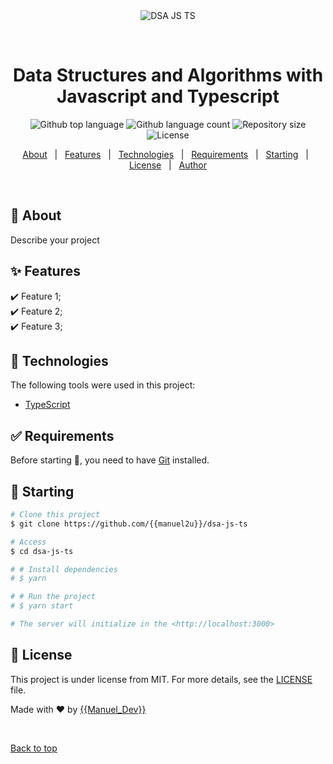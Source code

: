 <div align="center" id="top"> 
  <img src="./.github/app.gif" alt="DSA JS TS" />

  &#xa0;

  <!-- <a href="https://dsajsts.netlify.app">Demo</a> -->
</div>

<h1 align="center">Data Structures and Algorithms with Javascript and Typescript</h1>

<p align="center">
  <img alt="Github top language" src="https://img.shields.io/github/languages/top/{{YOUR_GITHUB_USERNAME}}/dsa-js-ts?color=56BEB8">

  <img alt="Github language count" src="https://img.shields.io/github/languages/count/{{YOUR_GITHUB_USERNAME}}/dsa-js-ts?color=56BEB8">

  <img alt="Repository size" src="https://img.shields.io/github/repo-size/{{YOUR_GITHUB_USERNAME}}/dsa-js-ts?color=56BEB8">

  <img alt="License" src="https://img.shields.io/github/license/{{YOUR_GITHUB_USERNAME}}/dsa-js-ts?color=56BEB8">

  <!-- <img alt="Github issues" src="https://img.shields.io/github/issues/{{YOUR_GITHUB_USERNAME}}/dsa-js-ts?color=56BEB8" /> -->

  <!-- <img alt="Github forks" src="https://img.shields.io/github/forks/{{YOUR_GITHUB_USERNAME}}/dsa-js-ts?color=56BEB8" /> -->

  <!-- <img alt="Github stars" src="https://img.shields.io/github/stars/{{YOUR_GITHUB_USERNAME}}/dsa-js-ts?color=56BEB8" /> -->
</p>

<!-- Status -->

<!-- <h4 align="center"> 
	🚧  DSA JS TS 🚀 Under construction...  🚧
</h4> 

<hr> -->

<p align="center">
  <a href="#dart-about">About</a> &#xa0; | &#xa0; 
  <a href="#sparkles-features">Features</a> &#xa0; | &#xa0;
  <a href="#rocket-technologies">Technologies</a> &#xa0; | &#xa0;
  <a href="#white_check_mark-requirements">Requirements</a> &#xa0; | &#xa0;
  <a href="#checkered_flag-starting">Starting</a> &#xa0; | &#xa0;
  <a href="#memo-license">License</a> &#xa0; | &#xa0;
  <a href="https://github.com/{{YOUR_GITHUB_USERNAME}}" target="_blank">Author</a>
</p>

<br>

## :dart: About ##

Describe your project

## :sparkles: Features ##

:heavy_check_mark: Feature 1;\
:heavy_check_mark: Feature 2;\
:heavy_check_mark: Feature 3;

## :rocket: Technologies ##

The following tools were used in this project:

- [TypeScript](https://www.typescriptlang.org/)

## :white_check_mark: Requirements ##

Before starting :checkered_flag:, you need to have [Git](https://git-scm.com) installed.

## :checkered_flag: Starting ##

```bash
# Clone this project
$ git clone https://github.com/{{manuel2u}}/dsa-js-ts

# Access
$ cd dsa-js-ts

# # Install dependencies
# $ yarn

# # Run the project
# $ yarn start

# The server will initialize in the <http://localhost:3000>
```

## :memo: License ##

This project is under license from MIT. For more details, see the [LICENSE](LICENSE.md) file.


Made with :heart: by <a href="https://github.com/{{manuel2u}}" target="_blank">{{Manuel_Dev}}</a>

&#xa0;

<a href="#top">Back to top</a>
